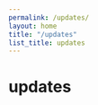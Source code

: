 ```yaml
---
permalink: /updates/
layout: home
title: "/updates"
list_title: updates
---
```


# updates

[here]: /releases
[bandcamp]: https://zvoovim.bandcamp.com/
